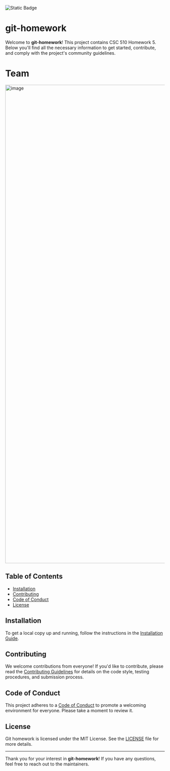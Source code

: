 ![Static Badge](https://img.shields.io/badge/license-MIT-white?logo=%233776AB)

# git-homework

Welcome to **git-homework**! This project contains CSC 510 Homework 5. Below you'll find all the necessary information to get started, contribute, and comply with the project's community guidelines.

# Team
<img width="1512" alt="image" src="https://github.com/user-attachments/assets/486f2d8a-f240-49b1-8493-1d17f459d00b">

## Table of Contents

- [Installation](#installation)
- [Contributing](#contributing)
- [Code of Conduct](#code-of-conduct)
- [License](#license)

## Installation

To get a local copy up and running, follow the instructions in the [Installation Guide](INSTALL.md).

## Contributing

We welcome contributions from everyone! If you'd like to contribute, please read the [Contributing Guidelines](CONTRIBUTING.md) for details on the code style, testing procedures, and submission process.

## Code of Conduct

This project adheres to a [Code of Conduct](CODE-OF-CONDUCT.md) to promote a welcoming environment for everyone. Please take a moment to review it.

## License

Git homework is licensed under the MIT License. See the [LICENSE](https://github.com/SE-Fall-2024-Team-53/git-homework/blob/main/License.md) file for more details.

---

Thank you for your interest in **git-homework**! If you have any questions, feel free to reach out to the maintainers.
